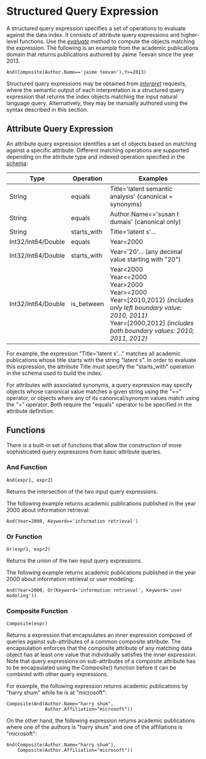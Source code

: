 <!--
NavPath: Knowledge Exploration Service
LinkLabel: Structured Query Expression
Url: KES/documentation/expressions
Weight: 60
-->

# Structured Query Expression
A structured query expression specifies a set of operations to evaluate against the data index.  It consists of attribute query expressions and higher-level functions.  Use the [*evaluate*](evaluate.md) method to compute the objects matching the expression.  The following is an example from the academic publications domain that returns publications authored by Jaime Teevan since the year 2013.

`And(Composite(Author.Name=='jaime teevan'),Y>=2013)`

Structured query expressions may be obtained from [*interpret*](interpretMethod.md) requests, where the semantic output of each interpretation is a structured query expression that returns the index objects matching the input natural language query.  Alternatively, they may be manually authored using the syntax described in this section.

## Attribute Query Expression
An attribute query expression identifies a set of objects based on matching against a specific attribute.  Different matching operations are supported depending on the attribute type and indexed operation specified in the [schema](SchemaFormat.md):

| Type | Operation | Examples |
|------|-------------|------------|
| String | equals | Title='latent semantic analysis'  (canonical + synonyms) |
| String | equals | Author.Name=='susan t dumais'  (canonical only)|
| String | starts_with | Title='latent s'... |
| Int32/Int64/Double | equals | Year=2000 |
| Int32/Int64/Double | starts_with | Year='20'... (any decimal value starting with "20") |
| Int32/Int64/Double | is_between | Year\<2000 <br/> Year<=2000 <br/> Year>2000 <br/> Year>=2000 <br/> Year=[2010,2012) *(includes only left boundary value: 2010, 2011)* <br/> Year=[2000,2012] *(includes both boundary values: 2010, 2011, 2012)* |

For example, the expression "Title='latent s'..." matches all academic publications whose title starts with the string "latent s".  In order to evaluate this expression, the attribute Title must specify the "starts_with" operation in the schema used to build the index.

For attributes with associated synonyms, a query expression may specify objects whose canonical value matches a given string using the "==" operator, or objects where any of its canonical/synonym values match using the "=" operator.  Both require the "equals" operator to be specified in the attribute definition.


## Functions
There is a built-in set of functions that allow the construction of more sophisticated query expressions from basic attribute queries.

### And Function
`And(expr1, expr2)`

Returns the intersection of the two input query expressions.

The following example returns academic publications published in the year 2000 about information retrieval:

`And(Year=2000, Keyword=='information retrieval')`

### Or Function
`Or(expr1, expr2)`

Returns the union of the two input query expressions.

The following example returns academic publications published in the year 2000 about information retrieval or user modeling:

`And(Year=2000, Or(Keyword='information retrieval', Keyword='user modeling'))`

### Composite Function
`Composite(expr)`

Returns a expression that encapsulates an inner expression composed of queries against sub-attributes of a common composite attribute.  The encapsulation enforces that the composite attribute of any matching data object has at least one value that individually satisfies the inner expression.  Note that query expressions on sub-attributes of a composite attribute has to be encapsulated using the Composite() function before it can be combined with other query expressions.

For example, the following expression returns academic publications by "harry shum" while he is at "microsoft":

```
Composite(And(Author.Name="harry shum", 
              Author.Affiliation="microsoft"))
```

On the other hand, the following expression returns academic publications where one of the authors is "harry shum" and one of the affiliations is "microsoft":

```
And(Composite(Author.Name="harry shum"), 
    Composite(Author.Affiliation="microsoft"))
```
